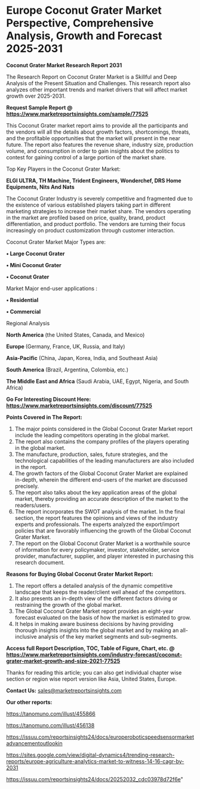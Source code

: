 # Europe Coconut Grater Market Perspective, Comprehensive Analysis, Growth and Forecast 2025-2031

<strong>Coconut Grater Market Research Report 2031</strong>

The Research Report on Coconut Grater Market is a Skillful and Deep Analysis of the Present Situation and Challenges. This research report also analyzes other important trends and market drivers that will affect market growth over 2025-2031.

<strong>Request Sample Report @ <a href=https://www.marketreportsinsights.com/sample/77525>https://www.marketreportsinsights.com/sample/77525</a></strong>

This Coconut Grater market report aims to provide all the participants and the vendors will all the details about growth factors, shortcomings, threats, and the profitable opportunities that the market will present in the near future. The report also features the revenue share, industry size, production volume, and consumption in order to gain insights about the politics to contest for gaining control of a large portion of the market share.

Top Key Players in the Coconut Grater Market:

<strong>ELGI ULTRA, TH Machine, Trident Engineers, Wonderchef, DRS Home Equipments, Nits And Nats</strong>

The Coconut Grater Industry is severely competitive and fragmented due to the existence of various established players taking part in different marketing strategies to increase their market share. The vendors operating in the market are profiled based on price, quality, brand, product differentiation, and product portfolio. The vendors are turning their focus increasingly on product customization through customer interaction.

Coconut Grater Market Major Types are:

<strong>• Large Coconut Grater

• Mini Coconut Grater

• Coconut Grater</strong>

Market Major end-user applications :

<strong>• Residential

• Commercial</strong>

Regional Analysis

</u><strong><b>North America</b></strong> (the United States, Canada, and Mexico)

<strong><b>Europe </b></strong>(Germany, France, UK, Russia, and Italy)

<strong><b>Asia-Pacific</b></strong> (China, Japan, Korea, India, and Southeast Asia)

<strong><b>South America</b></strong> (Brazil, Argentina, Colombia, etc.)

<strong><b>The Middle East and Africa</b></strong> (Saudi Arabia, UAE, Egypt, Nigeria, and South Africa)

<strong>Go For Interesting Discount Here: <a href=https://www.marketreportsinsights.com/discount/77525>https://www.marketreportsinsights.com/discount/77525</a></strong>

<strong>Points Covered in The Report:</strong>
<ol>
  <li>The major points considered in the Global Coconut Grater Market report include the leading competitors operating in the global market.</li>
  <li>The report also contains the company profiles of the players operating in the global market.</li>
  <li>The manufacture, production, sales, future strategies, and the technological capabilities of the leading manufacturers are also included in the report.</li>
  <li>The growth factors of the Global Coconut Grater Market are explained in-depth, wherein the different end-users of the market are discussed precisely.</li>
  <li>The report also talks about the key application areas of the global market, thereby providing an accurate description of the market to the readers/users.</li>
  <li>The report incorporates the SWOT analysis of the market. In the final section, the report features the opinions and views of the industry experts and professionals. The experts analyzed the export/import policies that are favorably influencing the growth of the Global Coconut Grater Market.</li>
  <li>The report on the Global Coconut Grater Market is a worthwhile source of information for every policymaker, investor, stakeholder, service provider, manufacturer, supplier, and player interested in purchasing this research document.</li>
</ol>
<strong>Reasons for Buying Global Coconut Grater Market Report:</strong>

<ol>
  <li>The report offers a detailed analysis of the dynamic competitive landscape that keeps the reader/client well ahead of the competitors.</li>
  <li>It also presents an in-depth view of the different factors driving or restraining the growth of the global market.</li>
  <li>The Global Coconut Grater Market report provides an eight-year forecast evaluated on the basis of how the market is estimated to grow.</li>
  <li>It helps in making aware business decisions by having providing thorough insights insights into the global market and by making an all-inclusive analysis of the key market segments and sub-segments.</li>
</ol>
<strong>Access full Report Description, TOC, Table of Figure, Chart, etc. @ <a href=https://www.marketreportsinsights.com/industry-forecast/coconut-grater-market-growth-and-size-2021-77525>https://www.marketreportsinsights.com/industry-forecast/coconut-grater-market-growth-and-size-2021-77525</a></strong>


Thanks for reading this article; you can also get individual chapter wise section or region wise report version like Asia, United States, Europe.

<strong>Contact Us:</strong>
sales@marketreportsinsights.com

<strong>Our other reports:</strong>

<a href=https://tanomuno.com/illust/455866>https://tanomuno.com/illust/455866</a>

<a href=https://tanomuno.com/illust/456138>https://tanomuno.com/illust/456138</a>

<a href=https://issuu.com/reportsinsights24/docs/europeroboticspeedsensormarketadvancementoutlookin>https://issuu.com/reportsinsights24/docs/europeroboticspeedsensormarketadvancementoutlookin</a>

<a href=https://sites.google.com/view/digital-dynamics4/trending-research-reports/europe-agriculture-analytics-market-to-witness-14-16-cagr-by-2031>https://sites.google.com/view/digital-dynamics4/trending-research-reports/europe-agriculture-analytics-market-to-witness-14-16-cagr-by-2031</a>

<a href=https://issuu.com/reportsinsights24/docs/20252032_cdc03978d72f6e>https://issuu.com/reportsinsights24/docs/20252032_cdc03978d72f6e</a>"
